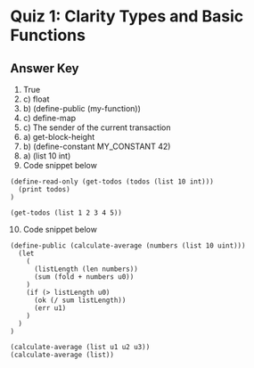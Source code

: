 # Quiz 1: Clarity Types and Basic Functions

## Answer Key

1. True
2. c) float
3. b) (define-public (my-function))
4. c) define-map
5. c) The sender of the current transaction
6. a) get-block-height
7. b) (define-constant MY_CONSTANT 42)
8. a) (list 10 int)
9. Code snippet below

```clarity
(define-read-only (get-todos (todos (list 10 int)))
  (print todos)
)

(get-todos (list 1 2 3 4 5))
```

10. Code snippet below

```clarity
(define-public (calculate-average (numbers (list 10 uint)))
  (let
    (
      (listLength (len numbers))
      (sum (fold + numbers u0))
    )
    (if (> listLength u0)
      (ok (/ sum listLength))
      (err u1)
    )
  )
)

(calculate-average (list u1 u2 u3))
(calculate-average (list))
```
